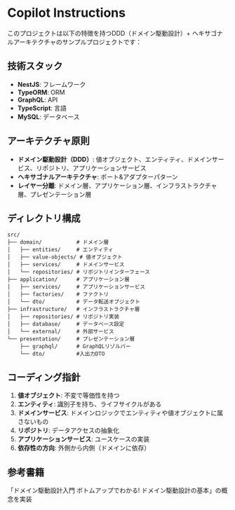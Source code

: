 # Copilot Instructions

<!-- Use this file to provide workspace-specific custom instructions to Copilot. For more details, visit https://code.visualstudio.com/docs/copilot/copilot-customization#_use-a-githubcopilotinstructionsmd-file -->

このプロジェクトは以下の特徴を持つDDD（ドメイン駆動設計）+ ヘキサゴナルアーキテクチャのサンプルプロジェクトです：

## 技術スタック
- **NestJS**: フレームワーク
- **TypeORM**: ORM
- **GraphQL**: API
- **TypeScript**: 言語
- **MySQL**: データベース

## アーキテクチャ原則
- **ドメイン駆動設計（DDD）**: 値オブジェクト、エンティティ、ドメインサービス、リポジトリ、アプリケーションサービス
- **ヘキサゴナルアーキテクチャ**: ポート&アダプターパターン
- **レイヤー分離**: ドメイン層、アプリケーション層、インフラストラクチャ層、プレゼンテーション層

## ディレクトリ構成
```
src/
├── domain/           # ドメイン層
│   ├── entities/     # エンティティ
│   ├── value-objects/ # 値オブジェクト
│   ├── services/     # ドメインサービス
│   └── repositories/ # リポジトリインターフェース
├── application/      # アプリケーション層
│   ├── services/     # アプリケーションサービス
│   ├── factories/    # ファクトリ
│   └── dto/          # データ転送オブジェクト
├── infrastructure/   # インフラストラクチャ層
│   ├── repositories/ # リポジトリ実装
│   ├── database/     # データベース設定
│   └── external/     # 外部サービス
└── presentation/     # プレゼンテーション層
    ├── graphql/      # GraphQLリゾルバー
    └── dto/          #入出力DTO
```

## コーディング指針
1. **値オブジェクト**: 不変で等価性を持つ
2. **エンティティ**: 識別子を持ち、ライフサイクルがある
3. **ドメインサービス**: ドメインロジックでエンティティや値オブジェクトに属さないもの
4. **リポジトリ**: データアクセスの抽象化
5. **アプリケーションサービス**: ユースケースの実装
6. **依存性の方向**: 外側から内側（ドメインに依存）

## 参考書籍
「ドメイン駆動設計入門 ボトムアップでわかる! ドメイン駆動設計の基本」の概念を実装
